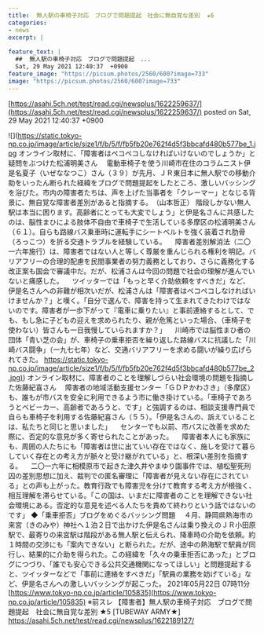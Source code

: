 ```yaml
---
title:  無人駅の車椅子対応　ブログで問題提起　社会に無自覚な差別  ★6  
categories:
- news
excerpt: |
  
feature_text: |
  ##  無人駅の車椅子対応　ブログで問題提起　...
  Sat, 29 May 2021 12:40:37  +0900
feature_image: "https://picsum.photos/2560/600?image=733"
image: "https://picsum.photos/2560/600?image=733"
---
```


[https://asahi.5ch.net/test/read.cgi/newsplus/1622259637/](https://asahi.5ch.net/test/read.cgi/newsplus/1622259637/)
posted on Sat, 29 May 2021 12:40:37  +0900

<!--more-->

![](https://static.tokyo-np.co.jp/image/article/size1/f/b/5/f/fb5fb20e762f4d5f3bbcafd480b577be_1.jpg オンライン取材に、「障害者はペコペコしなければいけないのでしょうか」と疑問をぶつけた松浦明美さん 　電動車椅子を使う川崎市在住のコラムニスト伊是名夏子（いぜななつこ）さん（３９）が先月、ＪＲ東日本に無人駅での移動介助をいったん断られた経緯をブログで問題提起をしたところ、激しいバッシングを浴びた。市内の障害者たちは、声を上げた当事者を「クレーマー」となじる背景に、無自覚な障害者差別があると指摘する。　（山本哲正） 階段しかない無人駅は本当に困ります。高齢者にとっても大変でしょう」と伊是名さんに共感したのは、脳性まひによる肢体不自由で車椅子で生活している多摩区の松浦明美さん（６１）。自らも路線バス乗車時に運転手にシートベルトを強く装着され肋骨（ろっこつ）を折る交通トラブルを経験している。 　障害者差別解消法（二〇一六年施行）は、障害者ではない人と等しく尊厳を重んじられる権利を明記。バリアフリーの合理的配慮を民間事業者の努力義務としており、さらに義務化する改正案も国会で審議中だ。だが、松浦さんは今回の問題で社会の理解が進んでいないと痛感した。 　ツイッターでは「もっと早く介助依頼をすべきだ」など、伊是名さんへの非難が相次いだが、松浦さんは「障害者はペコペコしなければいけませんか？」と嘆く。「自分で選んで、障害を持って生まれてきたわけではないのです。障害者が一歩下がって『電車に乗りたい』と事前連絡するとして、でも、もし急に子どもの迎えを求められたり、親が危篤といった場合、（車椅子を使わない）皆さんも一日我慢していられますか？」 　川崎市では脳性まひ者の団体「青い芝の会」が、車椅子の乗車拒否を繰り返した路線バスに抗議した「川崎バス闘争」（一九七七年）など、交通バリアフリーを求める闘いが繰り広げられてきた。 [https://static.tokyo-np.co.jp/image/article/size1/f/b/5/f/fb5fb20e762f4d5f3bbcafd480b577be_2.jpg)](https://static.tokyo-np.co.jp/image/article/size1/f/b/5/f/fb5fb20e762f4d5f3bbcafd480b577be_2.jpg)) オンライン取材に、障害者のことを理解しづらい社会環境の問題を指摘した佐藤紀喜さん 　障害者の地域活動支援センター「ＧＤＰかわさき」（多摩区）も、誰もが市バスを安全に利用できるよう市に働き掛けている。「車椅子であろうとベビーカー、高齢者であろうと、です」と強調するのは、相談支援専門員で自らも車椅子を利用する佐藤紀喜さん（５５）。「伊是名さんの、訴えていることは、私たちと同じと思いました」 　センターでも以前、市バスに改善を求めた際に、否定的な意見が多く寄せられたことがあった。 　障害者本人にも家族にも、周囲の人たちにも「障害者は世に出ていい存在ではなく、施しを受けて暮らしていく存在との考え方が脈々と受け継がれている」と、根深い差別を指摘する。 　二〇一六年に相模原市で起きた津久井やまゆり園事件では、植松聖死刑囚の差別思想に加え、裁判での匿名審理に「障害者が見えない存在にされている」との声も上がった。教育行政でも障害児を分けて教育する考え方が根強く、相互理解を滞らせている。「この国は、いまだに障害者のことを理解できない社会環境にある。否定的な意見を述べる人たちを責めて終わりという話ではないのです」 ◆「乗車拒否」ブログをめぐるバッシング問題 　４月、静岡県熱海市の来宮（きのみや）神社へ１泊２日で出かけた伊是名さんは乗り換えのＪＲ小田原駅で、最寄りの来宮駅は階段がある無人駅と伝えられ、降車時の介助を依頼。約１時間の交渉にも「案内できない」と断られた。だが、途中の熱海駅で駅員が同行し、結果的に介助を得られた。この経緯を「久々の乗車拒否にあった」とブログにつづり、「誰でも安心できる公共交通機関になってほしい」と問題提起すると、ツイッターなどで「事前に連絡をすべきだ」「駅員の業務を妨げている」など、伊是名さんへの激しいバッシングが起こった。 2021年05月22日 07時11分 [https://www.tokyo-np.co.jp/article/105835](https://www.tokyo-np.co.jp/article/105835) ※前スレ 【障害者】無人駅の車椅子対応　ブログで問題提起　社会に無自覚な差別 ★5 [TUBEWAY ARMY★] https://asahi.5ch.net/test/read.cgi/newsplus/1622189127/
